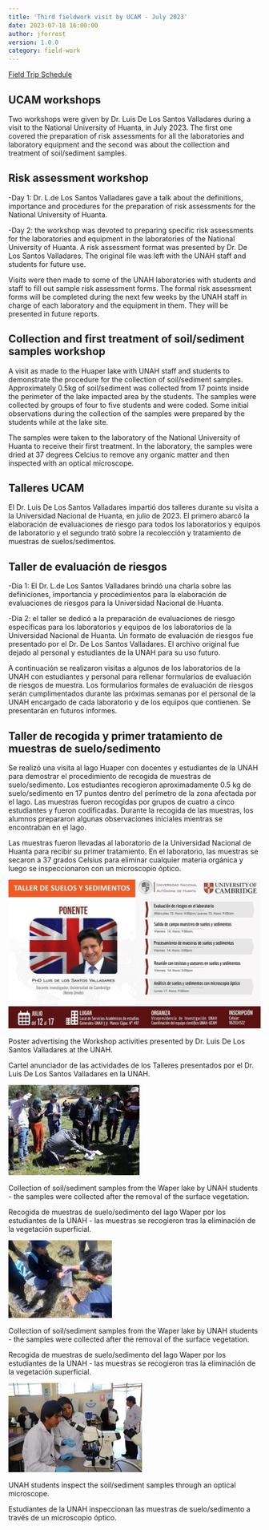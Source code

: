 ```yaml
---
title: 'Third fieldwork visit by UCAM - July 2023'
date: 2023-07-18 16:00:00 
author: jforrest
version: 1.0.0
category: field-work
---
```



[Field Trip Schedule](/assets/posts/UCAM_LSVvisit_July23.pdf)


## UCAM workshops

Two workshops were given by Dr. Luis De Los Santos Valladares during a visit to the National University of Huanta, in July 2023. The first one covered the preparation of risk assessments for all the laboratories and laboratory equipment and the second was about the collection and treatment of soil/sediment samples. 

## Risk assessment workshop

-Day 1: Dr. L.de Los Santos Valladares gave a talk about the definitions, importance and procedures for the preparation of risk assessments for the National University of Huanta. 

-Day 2: the workshop was devoted to preparing specific risk assessments for the laboratories and equipment in the laboratories of the National University of Huanta. A risk assessment format was presented by Dr. De Los Santos Valladares. The original file was left with the UNAH staff and students for future use.

Visits were then made to some of the UNAH laboratories with students and staff to fill out sample risk assessment forms. The formal risk assessment forms will be completed during the next few weeks by the UNAH staff in charge of each laboratory and the equipment in them. They will be presented in future reports.

## Collection and first treatment of soil/sediment samples workshop
A visit as made to the Huaper lake with UNAH staff and students to demonstrate the procedure for the collection of soil/sediment samples. Approximately 0.5kg of soil/sediment was collected from 17 points inside the perimeter of the lake impacted area by the students. The samples were collected by groups of four to five students and were coded. Some initial observations during the collection of the samples were prepared by the students while at the lake site.

The samples were taken to the laboratory of the National University of Huanta to receive their first treatment. In the laboratory, the samples were dried at 37 degrees Celcius to remove any organic matter and then inspected with an optical microscope.


## Talleres UCAM

El Dr. Luis De Los Santos Valladares impartió dos talleres durante su visita a la Universidad Nacional de Huanta, en julio de 2023. El primero abarcó la elaboración de evaluaciones de riesgo para todos los laboratorios y equipos de laboratorio y el segundo trató sobre la recolección y tratamiento de muestras de suelos/sedimentos. 

## Taller de evaluación de riesgos

-Día 1: El Dr. L.de Los Santos Valladares brindó una charla sobre las definiciones, importancia y procedimientos para la elaboración de evaluaciones de riesgos para la Universidad Nacional de Huanta. 

-Día 2: el taller se dedicó a la preparación de evaluaciones de riesgo específicas para los laboratorios y equipos de los laboratorios de la Universidad Nacional de Huanta. Un formato de evaluación de riesgos fue presentado por el Dr. De Los Santos Valladares. El archivo original fue dejado al personal y estudiantes de la UNAH para su uso futuro.

A continuación se realizaron visitas a algunos de los laboratorios de la UNAH con estudiantes y personal para rellenar formularios de evaluación de riesgos de muestra. Los formularios formales de evaluación de riesgos serán cumplimentados durante las próximas semanas por el personal de la UNAH encargado de cada laboratorio y de los equipos que contienen. Se presentarán en futuros informes.

## Taller de recogida y primer tratamiento de muestras de suelo/sedimento
Se realizó una visita al lago Huaper con docentes y estudiantes de la UNAH para demostrar el procedimiento de recogida de muestras de suelo/sedimento. Los estudiantes recogieron aproximadamente 0.5 kg de suelo/sedimento en 17 puntos dentro del perímetro de la zona afectada por el lago. Las muestras fueron recogidas por grupos de cuatro a cinco estudiantes y fueron codificadas. Durante la recogida de las muestras, los alumnos prepararon algunas observaciones iniciales mientras se encontraban en el lago.

Las muestras fueron llevadas al laboratorio de la Universidad Nacional de Huanta para recibir su primer tratamiento. En el laboratorio, las muestras se secaron a 37 grados Celsius para eliminar cualquier materia orgánica y luego se inspeccionaron con un microscopio óptico.


![June2023Fieldwork](/assets/posts/7.23LSV.jpg)

Poster advertising the Workshop activities presented by Dr. Luis De Los Santos Valladares at the UNAH.

Cartel anunciador de las actividades de los Talleres presentados por el Dr. Luis De Los Santos Valladares en la UNAH.


![June2023Fieldwork](/assets/posts/7.23LSV1.jpg)

Collection of soil/sediment samples from the Waper lake by UNAH students - the samples were collected after the removal of the surface vegetation.

Recogida de muestras de suelo/sedimento del lago Waper por los estudiantes de la UNAH - las muestras se recogieron tras la eliminación de la vegetación superficial.


![June2023Fieldwork](/assets/posts/7.23LSV2.jpg)

Collection of soil/sediment samples from the Waper lake by UNAH students - the samples were collected after the removal of the surface vegetation.

Recogida de muestras de suelo/sedimento del lago Waper por los estudiantes de la UNAH - las muestras se recogieron tras la eliminación de la vegetación superficial.


![June2023Fieldwork](/assets/posts/7.23LSV3.jpg)

UNAH students inspect the soil/sediment samples through an optical microscope.

Estudiantes de la UNAH inspeccionan las muestras de suelo/sedimento a través de un microscopio óptico.

